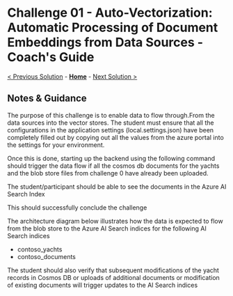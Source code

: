 # Challenge 01 - Auto-Vectorization: Automatic Processing of Document Embeddings from Data Sources - Coach's Guide 

[< Previous Solution](./Solution-00.md) - **[Home](./README.md)** - [Next Solution >](./Solution-02.md)

## Notes & Guidance

The purpose of this challenge is to enable data to flow through.From the data sources into the vector stores. The student must ensure that all the configurations in the application settings (local.settings.json) have been completely filled out by copying out all the values from the azure portal into the settings for your environment.

Once this is done, starting up the backend using the following command should trigger the data flow if all the cosmos db documents for the yachts and the blob store files from challenge 0 have already been uploaded.

The student/participant should be able to see the documents in the Azure AI Search Index

This should successfully conclude the challenge

The architecture diagram below illustrates how the data is expected to flow from the blob store to the Azure AI Search indices for the following AI Search indices

- contoso_yachts
- contoso_documents 

The student should also verify that subsequent modifications of the yacht records in Cosmos DB or uploads of additional documents or modification of existing documents will trigger updates to the AI Search indices

